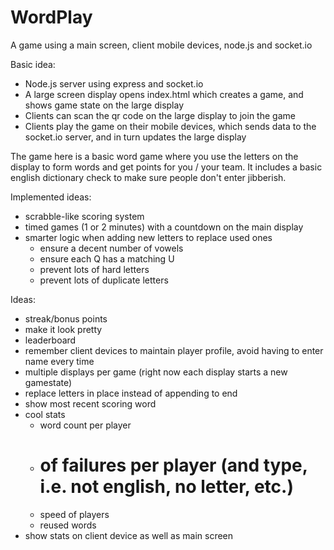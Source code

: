 WordPlay
========

A game using a main screen, client mobile devices, node.js and socket.io

Basic idea:

- Node.js server using express and socket.io
- A large screen display opens index.html which creates a game, and shows game state on the large display
- Clients can scan the qr code on the large display to join the game
- Clients play the game on their mobile devices, which sends data to the socket.io server, and in turn updates the large display

The game here is a basic word game where you use the letters on the display to form words and get points for you / your team.  It includes a basic english dictionary check to make sure people don't enter jibberish.

Implemented ideas:
- scrabble-like scoring system
- timed games (1 or 2 minutes) with a countdown on the main display
- smarter logic when adding new letters to replace used ones
	- ensure a decent number of vowels
	- ensure each Q has a matching U
	- prevent lots of hard letters
	- prevent lots of duplicate letters

Ideas:
- streak/bonus points
- make it look pretty
- leaderboard
- remember client devices to maintain player profile, avoid having to enter name every time
- multiple displays per game (right now each display starts a new gamestate)
- replace letters in place instead of appending to end
- show most recent scoring word
- cool stats
	- word count per player
	- # of failures per player (and type, i.e. not english, no letter, etc.)
	- speed of players
	- reused words
- show stats on client device as well as main screen